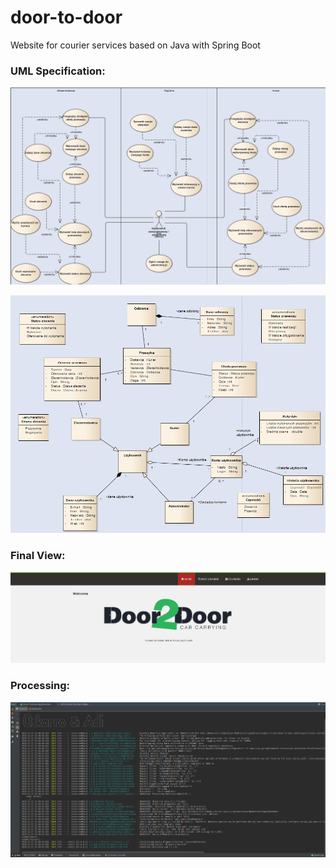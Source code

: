 # door-to-door
Website for courier services based on Java with Spring Boot  

### UML Specification:  
![UML_diagram1](https://github.com/Oskarovsky/door-to-door/blob/master/spec2.png)  

![UML_diagram2](https://github.com/Oskarovsky/door-to-door/blob/master/spec3.png)  

### Final View:  
![FinalView](https://github.com/Oskarovsky/door-to-door/blob/master/impl1.png)  

### Processing:  
![Processing](https://github.com/Oskarovsky/door-to-door/blob/master/impl2.png)    

